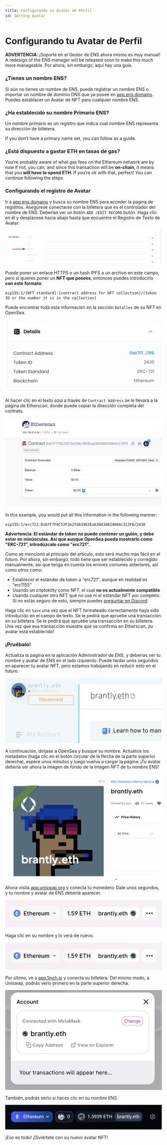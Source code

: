 ```yaml
---
title: Configurando su Avatar de Perfil
id: Setting Avatar
---
```


# Configurando tu Avatar de Perfil

**ADVERTENCIA**: ¡Soporte en el Gestor de ENS ahora mismo es muy manual! A redesign of the ENS manager will be released soon to make this much more manageable. Por ahora, sin embargo, aquí hay una guía.

### ¿Tienes un nombre ENS?

Si aún no tienes un nombre de ENS, puede registrar un nombre ENS o importar un nombre de dominio DNS que ya posee en [app.ens.domains](https://app.ens.domains). Puedes establacer un Avatar de NFT para cualquier nombre ENS.

### ¿Ha establecido su nombre Primario ENS?

Un nombre primario es un registro que indica cual nombre ENS representa su dirección de billetera.

If you don’t have a primary name set, you can follow <!-- **Primary Name Guide Link ** --> as a guide.

### ¿Está dispuesto a gastar ETH en tasas de gas?

You're probably aware of what gas fees on the Ethereum network are by now if not, you can<!-- \[read here\](/references/ethereum/what-are-gas-fees.md) -->, and since this transaction will be **on-chain**, it means that you **will have to spend ETH**. If you're ok with that, perfect! You can continue following the steps

### Configurando el registro de Avatar

Ir a [app.ens.domains](https://app.ens.domains) y busca su nombre ENS para acceder la pagina de registros. Asegúrese conectarse con la billetera que es el controlador del nombre de ENS. Deberías ver un botón `ADD /EDIT RECORD` butón. Haga clic en él y desplácese hacia abajo hasta que encuentre el Registro de Texto de Avatar.

![Setting your avatar record.](./img/set-avatar-1.png "Locate the avatar record to make a change.")

Puede poner un enlace HTTPS o un hash IPFS a un archivo en este campo, pero si quieres poner un **NFT que posees**, entonces puedes introducirlo **con este formato**:

```
eip155:1/[NFT standard]:[contract address for NFT collection]/[token ID or the number it is in the collection]
```

Puede encontrar toda esta información en la sección `Detalles` de su NFT en OpenSea.

![Setting your avatar record.](./img/set-avatar-2.png "Inspect the contract address and token id to build your avatar url.")

Al hacer clic en el texto azul a través de `Contract Address` se le llevará a la página de Etherscan, donde puede copiar la dirección completa del contrato.

![Setting your avatar record.](./img/set-avatar-3.png "The contract address for your image can also be found on etherscan.io.")

In this example, you would put all this information in the following manner:

```
eip155:1/erc721:0xb7F7F6C52F2e2fdb1963Eab30438024864c313F6/2430
```

**Advertencia: El estándar de token no puede contener un guión, y debe estar en minúsculas. Así que aunque OpenSea pueda mostrarlo como "ERC-721", introdúzcalo como "erc721".**

Como se mencionó al principio del artículo, esto será mucho más fácil en el futuro. Por ahora, sin embargo, todo tiene que ser establecido y corregido manualmente, así que tenga en cuenta los errores comunes anteriores, así como otros como:

* Establecer el estándar de token a "erc721", aunque en realidad es "erc1155"
* Usando un criptokitty como NFT, el cual **no es actualmente compatible**
* Usando cualquier otro NFT que no use ni el estándar NFT por completo. Si no estás seguro de esto, siempre puedes [preguntar en Discord](https://chat.ens.domains).

Haga clic en `Save` una vez que el NFT formateado correctamente haya sido introducido en el campo de texto. Se le pedirá que apruebe una transacción en su billetera. Se le pedirá que apruebe una transacción en su billetera. Una vez que esa transacción muestre que se confirma en Etherscan, ¡tu avatar está establecido!

### ¡Pruébalo!

Actualiza la página en la aplicación Administrador de ENS, y deberías ver tu nombre y avatar de ENS en el lado izquierdo. Puede tardar unos segundos en aparecer tu avatar NFT, pero estamos trabajando en reducir esto en el futuro.

![Setting your avatar record.](./img/set-avatar-4.png "If set properly, your avatar will be displayed in the manager app.")

A continuación, diríjase a OpenSea y busque su nombre. Actualice los metadatos (haga clic en el botón circular de la flecha de la parte superior derecha), espere unos minutos y luego vuelva a cargar la página. ¡Tu avatar debería ser ahora la imagen de fondo de la imagen NFT de tu nombre ENS!

![Setting your avatar record.](./img/set-avatar-5.png "Your avatar will also display marketplaces in the image for you ENS Name.")

Ahora visita [app.uniswap.org](https://app.uniswap.org) y conecta tu monedero. Dale unos segundos, y tu nombre y avatar de ENS debería aparecer.

![Setting your avatar record.](./img/set-avatar-6.png "Your avatar on uniswap")

Haga clic en su nombre y lo verá de nuevo.

![Setting your avatar record.](./img/set-avatar-6.png "Your avatar on uniswap.")

Por último, ve a [app.1inch.io](https://app.1inch.io) y conecta su billetera. Del mismo modo, a Uniswap, podrás verlo primero en la parte superior derecha.

![Setting your avatar record.](./img/set-avatar-7.png "Your avatar on 1inch.")

También, podrás verlo si haces clic en su nombre ENS.

![Setting your avatar record.](./img/set-avatar-8.png "Your avatar on 1inch.")

¡Eso es todo! ¡Diviértete con su nuevo avatar NFT!
